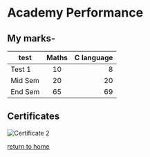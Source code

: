 # Academy Performance

## My marks-

| test | Maths | C language |
| ------- |:-------:| -----:|
| Test 1 | 10 | 8 |
| Mid Sem | 20 | 20 |
| End Sem | 65 | 69 |

## Certificates

![Certificate 2](https://www.creativecertificates.com/wp-content/uploads/2014/03/certificate-of-excellence.jpg)

[return to home](./README.md)
